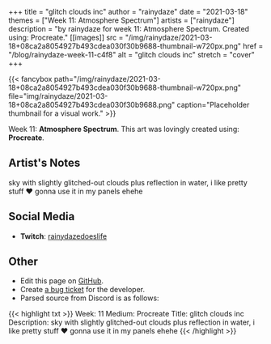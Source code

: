 +++
title =       "glitch clouds inc"
author =      "rainydaze"
date =        "2021-03-18"
themes =      ["Week 11: Atmosphere Spectrum"]
artists =     ["rainydaze"]
description = "by rainydaze for week 11: Atmosphere Spectrum. Created using: Procreate."
[[images]]
      src = "/img/rainydaze/2021-03-18+08ca2a8054927b493cdea030f30b9688-thumbnail-w720px.png"
      href = "/blog/rainydaze-week-11-c4f8"
      alt = "glitch clouds inc"
      stretch = "cover"
+++


{{< fancybox path="/img/rainydaze/2021-03-18+08ca2a8054927b493cdea030f30b9688-thumbnail-w720px.png" file="img/rainydaze/2021-03-18+08ca2a8054927b493cdea030f30b9688.png" caption="Placeholder thumbnail for a visual work." >}}


Week 11: **Atmosphere Spectrum**. This art was lovingly created using: **Procreate**.

## Artist's Notes

sky with slightly glitched-out clouds plus reflection in water, i like pretty stuff ❤️ gonna use it in my panels ehehe

## Social Media

- **Twitch**: <a href='https://twitch.tv/rainydazedoeslife' target='_blank'>rainydazedoeslife</a>

## Other

- Edit this page on [GitHub](https://github.com/teaminkling/web-refresh/edit/main/content/blog/rainydaze-week-11-c4f8.md).
- Create [a bug ticket](https://github.com/teaminkling/web-refresh/issues/new?assignees=&labels=bug&template=problem-report.md&title=) for the developer.
- Parsed source from Discord is as follows:

{{< highlight txt >}}
Week: 11
Medium: Procreate
Title: glitch clouds inc
Description: sky with slightly glitched-out clouds plus reflection in water, i like pretty stuff ❤️ gonna use it in my panels ehehe
{{< /highlight >}}